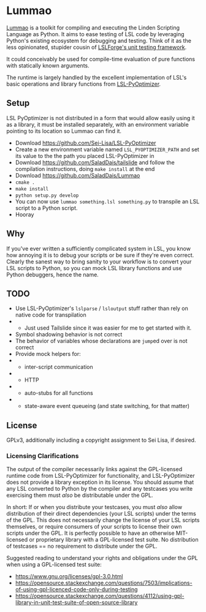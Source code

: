 # Lummao

[Lummao](https://github.com/SaladDais/Lummao) is a toolkit for compiling and executing the Linden Scripting Language as Python. 
It aims to ease testing of LSL code by leveraging Python's existing ecosystem for debugging and testing. Think of it as the less opinionated,
stupider cousin of [LSLForge's unit testing framework](https://github.com/raysilent/lslforge/blob/master/lslforge/eclipse/lslforge/html/unit-test.html).

It could conceivably be used for compile-time evaluation of pure functions with statically known arguments.

The runtime is largely handled by the excellent implementation of LSL's basic operations and library functions
from [LSL-PyOptimizer](https://github.com/Sei-Lisa/LSL-PyOptimizer).

## Setup

LSL PyOptimizer is not distributed in a form that would allow easily using it as a library, it must be installed separately,
with an environment variable pointing to its location so Lummao can find it.

* Download <https://github.com/Sei-Lisa/LSL-PyOptimizer>
* Create a new environment variable named `LSL_PYOPTIMIZER_PATH` and set its value to the the path you placed LSL-PyOptimizer in
* Download <https://github.com/SaladDais/tailslide> and follow the compilation instructions, doing `make install` at the end
* Download <https://github.com/SaladDais/Lummao>
* `cmake .`
* `make install`
* `python setup.py develop`
* You can now use `lummao something.lsl something.py` to transpile an LSL script to a Python script.
* Hooray

## Why

If you've ever written a sufficiently complicated system in LSL, you know how annoying it is to debug your scripts
or be sure if they're even correct. Clearly the sanest way to bring sanity to your workflow is to convert your LSL
scripts to Python, so you can mock LSL library functions and use Python debuggers, hence the name.

## TODO

* Use LSL-PyOptimizer's `lslparse` / `lsloutput` stuff rather than rely on native code for transpilation
* * Just used Tailslide since it was easier for me to get started with it.
* Symbol shadowing behavior is not correct
* The behavior of variables whose declarations are `jump`ed over is not correct
* Provide mock helpers for: 
* * inter-script communication
* * HTTP
* * auto-stubs for all functions
* * state-aware event queueing (and state switching, for that matter)

## License

GPLv3, additionally including a copyright assignment to Sei Lisa, if desired.

### Licensing Clarifications

The output of the compiler necessarily links against the GPL-licensed runtime code from LSL-PyOptimizer for
functionality, and LSL-PyOptimizer does not provide a library exception in its license.
You should assume that any LSL converted to Python by the compiler and any testcases you write exercising
them must _also_ be distributable under the GPL.

In short: If or when you distribute your testcases, you must _also_ allow distribution of their direct
dependencies (your LSL scripts) under the terms of the GPL. This does not necessarily
change the license of your LSL scripts themselves, or require consumers of your scripts to license
their own scripts under the GPL. It is perfectly possible to have an otherwise MIT-licensed or proprietary
library with a GPL-licensed test suite. No distribution of testcases == no requirement to distribute under the GPL.

Suggested reading to understand your rights and obligations under the GPL when using a GPL-licensed test suite:

* https://www.gnu.org/licenses/gpl-3.0.html
* https://opensource.stackexchange.com/questions/7503/implications-of-using-gpl-licenced-code-only-during-testing
* https://opensource.stackexchange.com/questions/4112/using-gpl-library-in-unit-test-suite-of-open-source-library
